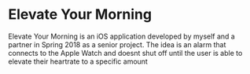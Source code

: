 # Elevate Your Morning
Elevate Your Morning is an iOS application developed by myself and a partner in Spring 2018 as a senior project. The idea is an alarm that connects to the Apple Watch and doesnt shut off until the user is able to elevate their heartrate to a specific amount
